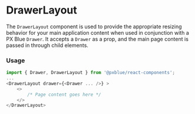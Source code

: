 # DrawerLayout
The `DrawerLayout` component is used to provide the appropriate resizing behavior for your main application content when used in conjunction with  a PX Blue `Drawer`. It accepts a `Drawer` as a prop, and the main page content is passed in through child elements.

### Usage
```typescript
import { Drawer, DrawerLayout } from '@pxblue/react-components';
...
<DrawerLayout drawer={<Drawer ... />} >
    <>
        /* Page content goes here */
    </>
</DrawerLayout>
```
